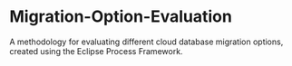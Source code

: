 # Migration-Option-Evaluation
A methodology for evaluating different cloud database migration options, created using the Eclipse Process Framework.
